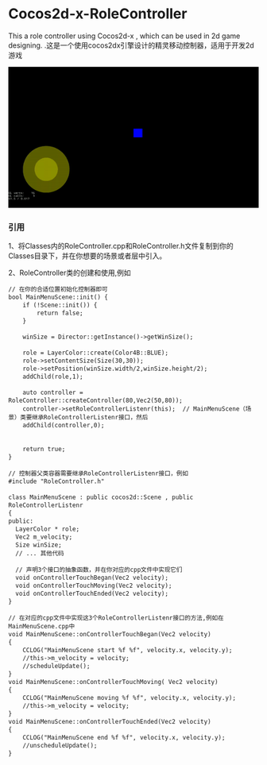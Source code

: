 # Cocos2d-x-RoleController
This a role controller using Cocos2d-x , which can be used in 2d game designing.
.这是一个使用cocos2dx引擎设计的精灵移动控制器，适用于开发2d游戏

![](https://raw.githubusercontent.com/Ccapton/Cocos2d-x-RoleController/master/rolecontroller_demo.gif)

### 引用
1、将Classes内的RoleController.cpp和RoleController.h文件复制到你的Classes目录下，并在你想要的场景或者层中引入。

2、RoleController类的创建和使用,例如
```
// 在你的合适位置初始化控制器即可
bool MainMenuScene::init() {
	if (!Scene::init()) {
		return false;
	}

	winSize = Director::getInstance()->getWinSize();

	role = LayerColor::create(Color4B::BLUE);
	role->setContentSize(Size(30,30));
	role->setPosition(winSize.width/2,winSize.height/2);
	addChild(role,1);

	auto controller = RoleController::createController(80,Vec2(50,80));
	controller->setRoleControllerListenr(this);  // MainMenuScene（场景）类要继承RoleControllerListenr接口，然后
	addChild(controller,0); 


	return true;
}

// 控制器父类容器需要继承RoleControllerListenr接口，例如
#include "RoleController.h"

class MainMenuScene : public cocos2d::Scene , public RoleControllerListenr
{
public:
  LayerColor * role; 
  Vec2 m_velocity;
  Size winSize;
  // ... 其他代码
  
  // 声明3个接口的抽象函数，并在你对应的cpp文件中实现它们
  void onControllerTouchBegan(Vec2 velocity); 
  void onControllerTouchMoving(Vec2 velocity);
  void onControllerTouchEnded(Vec2 velocity);
}

// 在对应的cpp文件中实现这3个RoleControllerListenr接口的方法,例如在MainMenuScene.cpp中
void MainMenuScene::onControllerTouchBegan(Vec2 velocity)
{
	CCLOG("MainMenuScene start %f %f", velocity.x, velocity.y);
	//this->m_velocity = velocity;
	//scheduleUpdate();
}
void MainMenuScene::onControllerTouchMoving( Vec2 velocity)
{
	CCLOG("MainMenuScene moving %f %f", velocity.x, velocity.y);
	//this->m_velocity = velocity;
}
void MainMenuScene::onControllerTouchEnded(Vec2 velocity)
{
	CCLOG("MainMenuScene end %f %f", velocity.x, velocity.y);
	//unscheduleUpdate();
}
```

